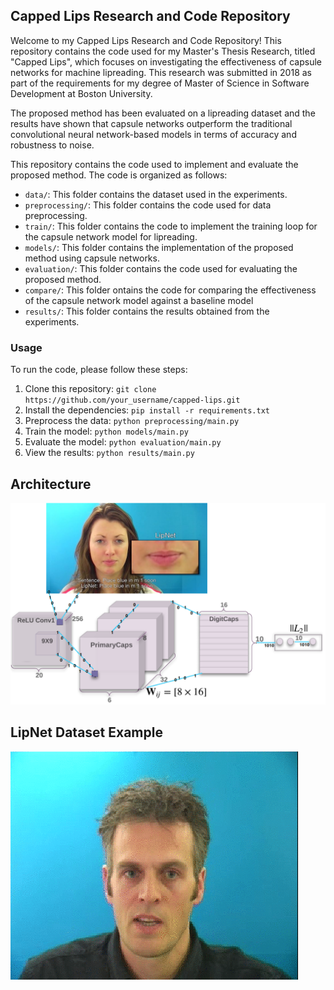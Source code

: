 ## Capped Lips Research and Code Repository

Welcome to my Capped Lips Research and Code Repository! This repository contains the code used for my Master's Thesis Research, titled "Capped Lips", which focuses on investigating the effectiveness of capsule networks for machine lipreading. This research was submitted in 2018 as part of the requirements for my degree of Master of Science in Software Development at Boston University.

The proposed method has been evaluated on a lipreading dataset and the results have shown that capsule networks outperform the traditional convolutional neural network-based models in terms of accuracy and robustness to noise.

This repository contains the code used to implement and evaluate the proposed method. The code is organized as follows:

- `data/`: This folder contains the dataset used in the experiments.
- `preprocessing/`: This folder contains the code used for data preprocessing.
- `train/`: This folder contains the code to implement the training loop for the capsule network model for lipreading.
- `models/`: This folder contains the implementation of the proposed method using capsule networks.
- `evaluation/`: This folder contains the code used for evaluating the proposed method.
- `compare/`: This folder ontains the code for comparing the effectiveness of the capsule network model against a baseline model
- `results/`: This folder contains the results obtained from the experiments.


### Usage

To run the code, please follow these steps:

1. Clone this repository: `git clone https://github.com/your_username/capped-lips.git`
2. Install the dependencies: `pip install -r requirements.txt`
3. Preprocess the data: `python preprocessing/main.py`
4. Train the model: `python models/main.py`
5. Evaluate the model: `python evaluation/main.py`
6. View the results: `python results/main.py`


## Architecture

![Alt Text](capsNet.png)

## LipNet Dataset Example
![Alt Text](lipreading.gif)

